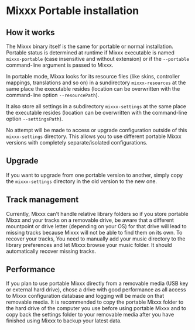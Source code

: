 # Mixxx Portable installation

## How it works

The Mixxx binary itself is the same for portable or normal installation.
Portable status is determined at runtime if Mixxx executable is named
`mixxx-portable` (case insensitive and without extension) or if the `--portable`
command-line argument is passed to Mixxx.

In portable mode, Mixxx looks for its resource files (like skins, controller
mappings, translations and so on) in a sundirectory `mixxx-resources` at the
same place the executable resides (location can be overwritten with the
command-line option `--resourcePath`).

It also store all settings in a subdirectory `mixxx-settings`
at the same place the executable resides (location can be overwritten with the
command-line option `--settingsPath`).

No attempt will be made to access or upgrade configuration outside of this
`mixxx-settings` directory. This allows you to use different portable Mixxx
versions with completely separate/isolated configurations.

## Upgrade

If you want to upgrade from one portable version to another, simply copy the
`mixxx-settings` directory in the old version to the new one.

## Track management

Currently, Mixxx can't handle relative library folders so if you store portable
Mixxx and your tracks on a removable drive, be aware that a different mountpoint
or drive letter (depending on your OS) for that drive will lead to missing
tracks because Mixxx will not be able to find them on its own.
To recover your tracks, You need to manually add your music directory to the
library preferences and let Mixxx browse your music folder. It should
automatically recover missing tracks.

## Performance

If you plan to use portable Mixxx directly from a removable media (USB key or
external hard drive), chose a drive with good performance as all access to
Mixxx configuration database and logging will be made on that removable media.
It is recommended to copy the portable Mixxx folder to the hard drive of the
computer you use before using portable Mixxx and to copy back the settings
folder to your removable media after you have finished using Mixxx to backup
your latest data.
